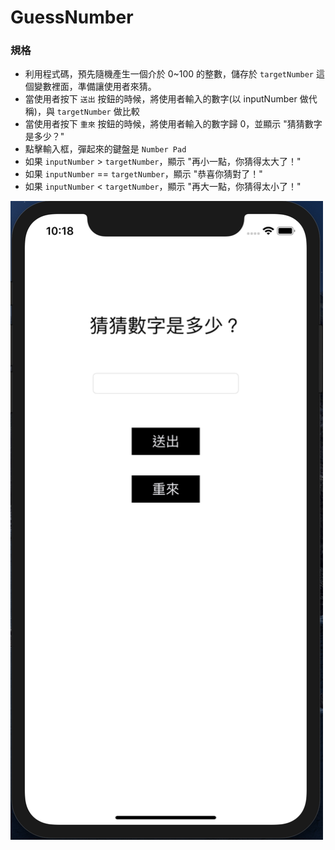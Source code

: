 # GuessNumber

### 規格
* 利用程式碼，預先隨機產生一個介於 0~100 的整數，儲存於 `targetNumber` 這個變數裡面，準備讓使用者來猜。
* 當使用者按下 `送出` 按鈕的時候，將使用者輸入的數字(以 inputNumber 做代稱)，與 `targetNumber` 做比較
* 當使用者按下 `重來` 按鈕的時候，將使用者輸入的數字歸 0，並顯示 "猜猜數字是多少？"
* 點擊輸入框，彈起來的鍵盤是 `Number Pad`
* 如果 `inputNumber` > `targetNumber`，顯示 "再小一點，你猜得太大了！"
* 如果 `inputNumber` == `targetNumber`，顯示 "恭喜你猜對了！"
* 如果 `inputNumber` < `targetNumber`，顯示 "再大一點，你猜得太小了！"

<img src="https://github.com/Wuchiwei/GuessNumber/blob/master/images/app_snapshot.png" alt="image" width="500"/>

